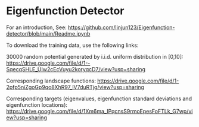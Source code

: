 # Eigenfunction Detector 

For an introduction, See: https://github.com/linjun123/Eigenfunction-detector/blob/main/Readme.ipynb

To download the training data, use the following links:

30000 random potential generated by i.i.d. uniform distribution in [0,10]:
https://drive.google.com/file/d/1--SqecqSHLE_UIw2cEcVuyu2koryqcD7/view?usp=sharing

Corresponding landscape functions:
https://drive.google.com/file/d/1-2pfp5niZgoGp9qo8XhR97_lV7duRTjg/view?usp=sharing

Corresponding targets (eigenvalues, eigenfunction standard deviations and eigenfunction locations):
https://drive.google.com/file/d/1Xm6ma_IPqcnsS9rmoEpesFoFTLk_G7wp/view?usp=sharing
